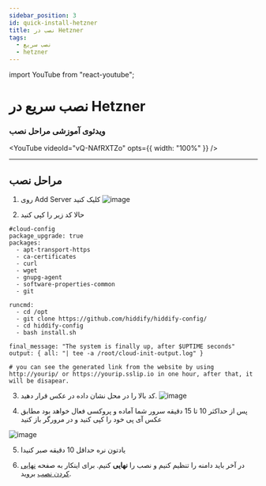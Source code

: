 ```yaml
---
sidebar_position: 3
id: quick-install-hetzner
title: نصب در Hetzner
tags:
  - نصب سریع
  - hetzner
---
```


import YouTube from "react-youtube";

# نصب سریع در Hetzner

### ویدئوی‌ آموزشی مراحل نصب

<YouTube videoId="vQ-NAfRXTZo" opts={{ width: "100%" }} />

---

## مراحل نصب

1. روی Add Server کلیک کنید
   ![image](https://user-images.githubusercontent.com/114227601/206861285-58832cec-a2a3-441e-91d4-8300d16584d6.png)

2. حالا کد زیر را کپی کنید

```
#cloud-config
package_upgrade: true
packages:
  - apt-transport-https
  - ca-certificates
  - curl
  - wget
  - gnupg-agent
  - software-properties-common
  - git

runcmd:
  - cd /opt
  - git clone https://github.com/hiddify/hiddify-config/
  - cd hiddify-config
  - bash install.sh

final_message: "The system is finally up, after $UPTIME seconds"
output: { all: "| tee -a /root/cloud-init-output.log" }

# you can see the generated link from the website by using http://yourip/ or https://yourip.sslip.io in one hour, after that, it will be disapear.
```

3. کد بالا را در محل نشان داده در عکس قرار دهید.
   ![image](https://user-images.githubusercontent.com/114227601/206861304-656682b4-17a3-44c1-89f9-7b0d89566728.png)

4. پس از حداکثر 10 تا 15 دقیقه سرور شما آماده و پروکسی فعال خواهد بود مطابق عکس
   آی پی خود را کپی کنید و در مرورگر باز کنید

![image](https://user-images.githubusercontent.com/114227601/206861323-1de41700-6ce4-403a-a644-0836e2a22876.png)

5. یادتون نره حداقل 10 دقیقه صبر کنیدا

6. در آخر باید دامنه را تنظیم کنیم و نصب را **نهایی** کنیم. برای اینکار به صفحه [نهایی کردن نصب](/docs/installation/finalize) بروید.
